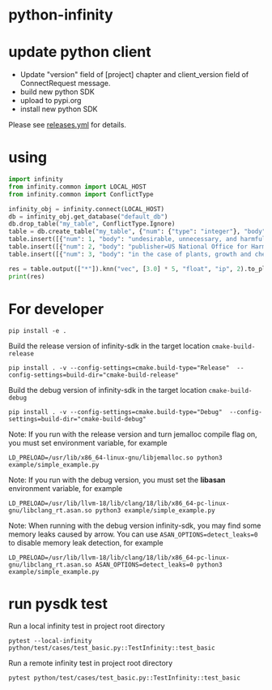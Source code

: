 # python-infinity

# update python client

- Update "version" field of [project] chapter and client_version field of ConnectRequest message.
- build new python SDK
- upload to pypi.org
- install new python SDK

Please see [releases.yml](https://github.com/infiniflow/infinity/blob/main/.github/workflows/release.yml) for details.

# using

```python
import infinity
from infinity.common import LOCAL_HOST
from infinity.common import ConflictType

infinity_obj = infinity.connect(LOCAL_HOST)
db = infinity_obj.get_database("default_db")
db.drop_table("my_table", ConflictType.Ignore)
table = db.create_table("my_table", {"num": {"type": "integer"}, "body": {"type": "varchar"}, "vec": {"type": "vector,5,float"}}, ConflictType.Error)
table.insert([{"num": 1, "body": "undesirable, unnecessary, and harmful", "vec": [1.0] * 5}])
table.insert([{"num": 2, "body": "publisher=US National Office for Harmful Algal Blooms", "vec": [4.0] * 5}])
table.insert([{"num": 3, "body": "in the case of plants, growth and chemical", "vec": [7.0] * 5}])

res = table.output(["*"]).knn("vec", [3.0] * 5, "float", "ip", 2).to_pl()
print(res)

```

# For developer
```shell
pip install -e .
```
Build the release version of infinity-sdk in the target location `cmake-build-release`
```shell
pip install . -v --config-settings=cmake.build-type="Release"  --config-settings=build-dir="cmake-build-release"
```
Build the debug version of infinity-sdk in the target location `cmake-build-debug`
```shell
pip install . -v --config-settings=cmake.build-type="Debug"  --config-settings=build-dir="cmake-build-debug"
```
Note: If you run with the release version and turn jemalloc compile flag on, you must set environment variable, for example
```shell
LD_PRELOAD=/usr/lib/x86_64-linux-gnu/libjemalloc.so python3 example/simple_example.py
```
Note: If you run with the debug version, you must set the **libasan** environment variable, for example
```shell
LD_PRELOAD=/usr/lib/llvm-18/lib/clang/18/lib/x86_64-pc-linux-gnu/libclang_rt.asan.so python3 example/simple_example.py
```
Note: When running with the debug version infinity-sdk, you may find some memory leaks caused by arrow. You can use `ASAN_OPTIONS=detect_leaks=0` to disable memory leak detection, for example
```shell
LD_PRELOAD=/usr/lib/llvm-18/lib/clang/18/lib/x86_64-pc-linux-gnu/libclang_rt.asan.so ASAN_OPTIONS=detect_leaks=0 python3 example/simple_example.py
```

# run pysdk test
Run a local infinity test in project root directory
```shell
pytest --local-infinity python/test/cases/test_basic.py::TestInfinity::test_basic
```
Run a remote infinity test in project root directory
```shell
pytest python/test/cases/test_basic.py::TestInfinity::test_basic
```